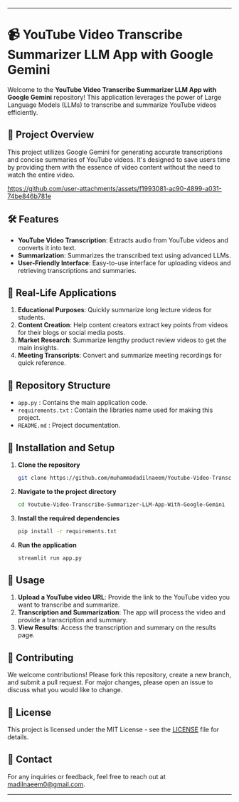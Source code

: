 
---

# **📹 YouTube Video Transcribe Summarizer LLM App with Google Gemini**

Welcome to the **YouTube Video Transcribe Summarizer LLM App with Google Gemini** repository! This application leverages the power of Large Language Models (LLMs) to transcribe and summarize YouTube videos efficiently.

## **🚀 Project Overview**

This project utilizes Google Gemini for generating accurate transcriptions and concise summaries of YouTube videos. It's designed to save users time by providing them with the essence of video content without the need to watch the entire video.

https://github.com/user-attachments/assets/f1993081-ac90-4899-a031-74be846b781e

## **🛠️ Features**

- **YouTube Video Transcription**: Extracts audio from YouTube videos and converts it into text.
- **Summarization**: Summarizes the transcribed text using advanced LLMs.
- **User-Friendly Interface**: Easy-to-use interface for uploading videos and retrieving transcriptions and summaries.

## **🌟 Real-Life Applications**

1. **Educational Purposes**: Quickly summarize long lecture videos for students.
2. **Content Creation**: Help content creators extract key points from videos for their blogs or social media posts.
3. **Market Research**: Summarize lengthy product review videos to get the main insights.
4. **Meeting Transcripts**: Convert and summarize meeting recordings for quick reference.

## **📂 Repository Structure**

- `app.py` : Contains the main application code.
- `requirements.txt` : Contain the libraries name used for making this project.
- `README.md` : Project documentation.

## **🔧 Installation and Setup**

1. **Clone the repository**
    ```bash
    git clone https://github.com/muhammadadilnaeem/Youtube-Video-Transcribe-Summarizer-LLM-App-With-Google-Gemini.git
    ```
2. **Navigate to the project directory**
    ```bash
    cd Youtube-Video-Transcribe-Summarizer-LLM-App-With-Google-Gemini
    ```
3. **Install the required dependencies**
    ```bash
    pip install -r requirements.txt
    ```
4. **Run the application**
    ```bash
    streamlit run app.py
    ```

## **📜 Usage**

1. **Upload a YouTube video URL**: Provide the link to the YouTube video you want to transcribe and summarize.
2. **Transcription and Summarization**: The app will process the video and provide a transcription and summary.
3. **View Results**: Access the transcription and summary on the results page.

## **🤝 Contributing**

We welcome contributions! Please fork this repository, create a new branch, and submit a pull request. For major changes, please open an issue to discuss what you would like to change.

## **📄 License**

This project is licensed under the MIT License - see the [LICENSE](https://github.com/muhammadadilnaeem/Youtube-Video-Transcribe-Summarizer-LLM-App-With-Google-Gemini/blob/main/LICENSE) file for details.

## **📧 Contact**

For any inquiries or feedback, feel free to reach out at [madilnaeem0@gmail.com](madilnaeem0@gmail.com).

---
